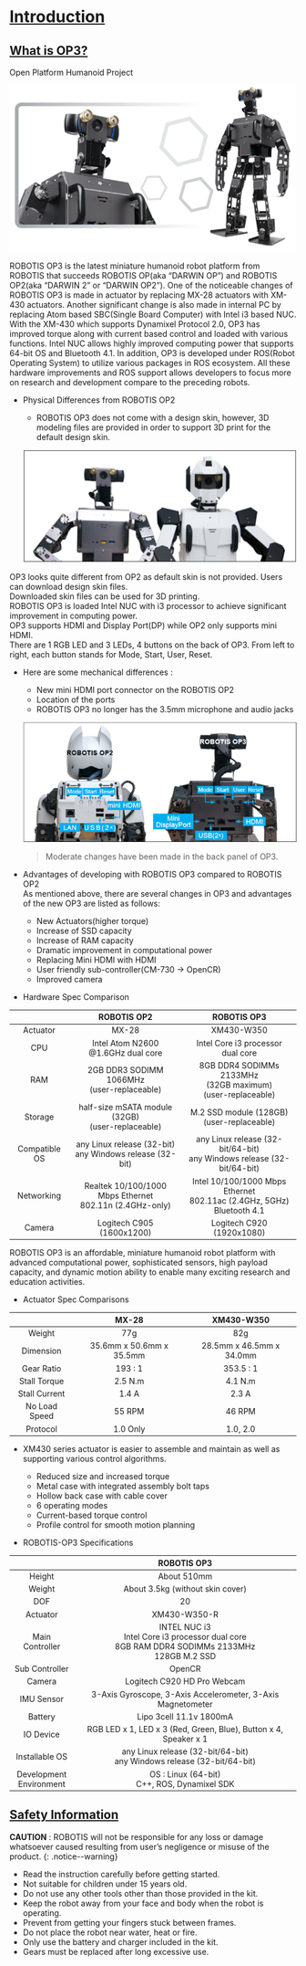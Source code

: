 # [Introduction](#introduction)

## [What is OP3?](#what-is-op3)
Open Platform Humanoid Project

![](/images/op3/op3_product.png)

ROBOTIS OP3 is the latest miniature humanoid robot platform from ROBOTIS that succeeds ROBOTIS OP(aka “DARWIN OP”) and ROBOTIS OP2(aka “DARWIN 2” or “DARWIN OP2”). One of the noticeable changes of ROBOTIS OP3 is made in actuator by replacing MX-28 actuators with XM-430 actuators. Another significant change is also made in internal PC by replacing Atom based SBC(Single Board Computer) with Intel i3 based NUC. With the XM-430 which supports Dynamixel Protocol 2.0, OP3 has improved torque along with current based control and loaded with various functions. Intel NUC allows highly improved computing power that supports 64-bit OS and Bluetooth 4.1. In addition, OP3 is developed under ROS(Robot Operating System) to utilize various packages in ROS ecosystem. All these hardware improvements and ROS support allows developers to focus more on research and development compare to the preceding robots.

- Physical Differences from ROBOTIS OP2  
  - ROBOTIS OP3 does not come with a design skin, however, 3D modeling files are provided in order to support 3D print for the default design skin.

  ![](/images/op3/op3_002.png)

OP3 looks quite different from OP2 as default skin is not provided. Users can download design skin files.  
Downloaded skin files can be used for 3D printing.  
ROBOTIS OP3 is loaded Intel NUC with i3 processor to achieve significant improvement in computing power.  
OP3 supports HDMI and Display Port(DP) while OP2 only supports mini HDMI.  
There are 1 RGB LED and 3 LEDs, 4 buttons on the back of OP3. From left to right, each button stands for Mode, Start, User, Reset.

- Here are some mechanical differences :
  - New mini HDMI port connector on the ROBOTIS OP2
  - Location of the ports
  - ROBOTIS OP3 no longer has the 3.5mm microphone and audio jacks

  ![](/images/op3/op3_003.png)

  > Moderate changes have been made in the back panel of OP3.

- Advantages of developing with ROBOTIS OP3 compared to ROBOTIS OP2  
  As mentioned above, there are several changes in OP3 and advantages of the new OP3 are listed as follows:
  - New Actuators(higher torque)
  - Increase of SSD capacity
  - Increase of RAM capacity
  - Dramatic improvement in computational power
  - Replacing Mini HDMI with HDMI
  - User friendly sub-controller(CM-730 → OpenCR)
  - Improved camera

- Hardware Spec Comparison

|               |                         ROBOTIS OP2                          |                                   ROBOTIS OP3                                   |
|:-------------:|:------------------------------------------------------------:|:-------------------------------------------------------------------------------:|
|   Actuator    |                            MX-28                             |                                   XM430-W350                                    |
|      CPU      |           Intel Atom N2600<br />@1.6GHz dual core            |                     Intel Core i3 processor<br />dual core                      |
|      RAM      |       2GB DDR3 SODIMM 1066MHz<br />(user-replaceable)        |      8GB DDR4 SODIMMs 2133MHz<br />(32GB maximum)<br />(user-replaceable)       |
|    Storage    |    half-size mSATA module (32GB)<br />(user-replaceable)     |                 M.2 SSD module (128GB)<br />(user-replaceable)                  |
| Compatible OS | any Linux release (32-bit)<br />any Windows release (32-bit) |   any Linux release (32-bit/64-bit)<br />any Windows release (32-bit/64-bit)    |
|  Networking   | Realtek 10/100/1000 Mbps Ethernet<br />802.11n (2.4GHz-only) | Intel 10/100/1000 Mbps Ethernet<br />802.11ac (2.4GHz, 5GHz)<br />Bluetooth 4.1 |
|    Camera     |                  Logitech C905 (1600x1200)                   |                            Logitech C920 (1920x1080)                            |

ROBOTIS OP3 is an affordable, miniature humanoid robot platform with advanced computational power, sophisticated sensors, high payload capacity, and dynamic motion ability to enable many exciting research and education activities.

- Actuator Spec Comparisons

|               |          MX-28           |        XM430-W350        |
|:-------------:|:------------------------:|:------------------------:|
|    Weight     |           77g            |           82g            |
|   Dimension   | 35.6mm x 50.6mm x 35.5mm | 28.5mm x 46.5mm x 34.0mm |
|  Gear Ratio   |         193 : 1          |        353.5 : 1         |
| Stall Torque  |         2.5 N.m          |         4.1 N.m          |
| Stall Current |          1.4 A           |          2.3 A           |
| No Load Speed |          55 RPM          |          46 RPM          |
|   Protocol    |         1.0 Only         |         1.0, 2.0         |

- XM430 series actuator is easier to assemble and maintain as well as supporting various control algorithms.
  - Reduced size and increased torque
  - Metal case with integrated assembly bolt taps
  - Hollow back case with cable cover
  - 6 operating modes
  - Current-based torque control
  - Profile control for smooth motion planning

- ROBOTIS-OP3 Specifications

|                              |                                               ROBOTIS OP3                                                |
|:----------------------------:|:--------------------------------------------------------------------------------------------------------:|
|            Height            |                                               About 510mm                                                |
|            Weight            |                                     About 3.5kg (without skin cover)                                     |
|             DOF              |                                                    20                                                    |
|           Actuator           |                                               XM430-W350-R                                               |
|       Main Controller        | INTEL NUC i3<br />Intel Core i3 processor dual core<br />8GB RAM DDR4 SODIMMs 2133MHz<br />128GB M.2 SSD |
|        Sub Controller        |                                                  OpenCR                                                  |
|            Camera            |                                       Logitech C920 HD Pro Webcam                                        |
|          IMU Sensor          |                       3-Axis Gyroscope, 3-Axis Accelerometer, 3-Axis Magnetometer                        |
|           Battery            |                                         Lipo 3cell 11.1v 1800mA                                          |
|          IO Device           |                     RGB LED x 1, LED x 3 (Red, Green, Blue), Button x 4, Speaker x 1                     |
|        Installable OS        |                any Linux release (32-bit/64-bit)<br />any Windows release (32-bit/64-bit)                |
| Development<br />Environment |                             OS : Linux (64-bit)<br />C++, ROS, Dynamixel SDK                             |


## [Safety Information](#safety-information)

**CAUTION** : ROBOTIS will not be responsible for any loss or damage whatsoever caused resulting from user’s negligence or misuse of the product.
{: .notice--warning}

- Read the instruction carefully before getting started.
- Not suitable for children under 15 years old.
- Do not use any other tools other than those provided in the kit.
- Keep the robot away from your face and body when the robot is operating.
- Prevent from getting your fingers stuck between frames.
- Do not place the robot near water, heat or fire.
- Only use the battery and charger included in the kit.
- Gears must be replaced after long excessive use.
